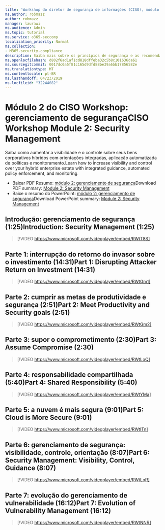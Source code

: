 ```yaml
---
title: 'Workshop do diretor de segurança de informações (CISO), módulo 2: gerenciamento de segurança'
ms.author: robmazz
author: robmazz
manager: laurawi
ms.audience: Admin
ms.topic: tutorial
ms.service: o365-seccomp
localization_priority: Normal
ms.collection:
- M365-security-compliance
description: Saiba mais sobre os princípios de segurança e as recomendações para modernização de segurança em sua organização.
ms.openlocfilehash: d802f6ad1af1cd818dffeba32c5b8c101636da61
ms.sourcegitcommit: 0017dc6a5f81c165d9dfd88be39a6bb17856582e
ms.translationtype: MT
ms.contentlocale: pt-BR
ms.lasthandoff: 04/23/2019
ms.locfileid: "32244082"
---
```

# <a name="ciso-workshop-module-2-security-management"></a><span data-ttu-id="5b0ea-103">Módulo 2 do CISO Workshop: gerenciamento de segurança</span><span class="sxs-lookup"><span data-stu-id="5b0ea-103">CISO Workshop Module 2: Security Management</span></span> 

<span data-ttu-id="5b0ea-104">Saiba como aumentar a visibilidade e o controle sobre seus bens corporativos híbridos com orientações integradas, aplicação automatizada de políticas e monitoramento.</span><span class="sxs-lookup"><span data-stu-id="5b0ea-104">Learn how to increase visibility and control over your hybrid enterprise estate with integrated guidance, automated policy enforcement, and monitoring.</span></span>

- <span data-ttu-id="5b0ea-105">Baixar PDF Resumo: [módulo 2: gerenciamento de segurança](media/ciso-workshop-2-security-management.pdf)</span><span class="sxs-lookup"><span data-stu-id="5b0ea-105">Download PDF summary: [Module 2: Security Management](media/ciso-workshop-2-security-management.pdf)</span></span>
- <span data-ttu-id="5b0ea-106">Baixe o resumo do PowerPoint: [módulo 2: gerenciamento de segurança](https://docs.microsoft.com/office365/securitycompliance/media/ciso-workshop-2-security-management.pptx)</span><span class="sxs-lookup"><span data-stu-id="5b0ea-106">Download PowerPoint summary: [Module 2: Security Management](https://docs.microsoft.com/office365/securitycompliance/media/ciso-workshop-2-security-management.pptx)</span></span>

## <a name="introduction-security-management-125"></a><span data-ttu-id="5b0ea-107">Introdução: gerenciamento de segurança (1:25)</span><span class="sxs-lookup"><span data-stu-id="5b0ea-107">Introduction: Security Management (1:25)</span></span>

> [!VIDEO https://www.microsoft.com/videoplayer/embed/RWtT8S]

## <a name="part-1-disrupting-attacker-return-on-investment-1431"></a><span data-ttu-id="5b0ea-108">Parte 1: interrupção do retorno do invasor sobre o investimento (14:31)</span><span class="sxs-lookup"><span data-stu-id="5b0ea-108">Part 1: Disrupting Attacker Return on Investment (14:31)</span></span>

> [!VIDEO https://www.microsoft.com/videoplayer/embed/RWtGm1]

## <a name="part-2-meet-productivity-and-security-goals-251"></a><span data-ttu-id="5b0ea-109">Parte 2: cumprir as metas de produtividade e segurança (2:51)</span><span class="sxs-lookup"><span data-stu-id="5b0ea-109">Part 2: Meet Productivity and Security goals (2:51)</span></span>

> [!VIDEO https://www.microsoft.com/videoplayer/embed/RWtGm2]

## <a name="part-3-assume-compromise-230"></a><span data-ttu-id="5b0ea-110">Parte 3: supor o comprometimento (2:30)</span><span class="sxs-lookup"><span data-stu-id="5b0ea-110">Part 3: Assume Compromise (2:30)</span></span>

> [!VIDEO https://www.microsoft.com/videoplayer/embed/RWtLoQ]

## <a name="part-4-shared-responsibility-540"></a><span data-ttu-id="5b0ea-111">Parte 4: responsabilidade compartilhada (5:40)</span><span class="sxs-lookup"><span data-stu-id="5b0ea-111">Part 4: Shared Responsibility (5:40)</span></span>

> [!VIDEO https://www.microsoft.com/videoplayer/embed/RWtYMa]

## <a name="part-5-cloud-is-more-secure-901"></a><span data-ttu-id="5b0ea-112">Parte 5: a nuvem é mais segura (9:01)</span><span class="sxs-lookup"><span data-stu-id="5b0ea-112">Part 5: Cloud is More Secure (9:01)</span></span>

> [!VIDEO https://www.microsoft.com/videoplayer/embed/RWtITn]

## <a name="part-6-security-management-visibility-control-guidance-807"></a><span data-ttu-id="5b0ea-113">Parte 6: gerenciamento de segurança: visibilidade, controle, orientação (8:07)</span><span class="sxs-lookup"><span data-stu-id="5b0ea-113">Part 6: Security Management: Visibility, Control, Guidance (8:07)</span></span>

> [!VIDEO https://www.microsoft.com/videoplayer/embed/RWtLoR]

## <a name="part-7-evolution-of-vulnerability-management-1612"></a><span data-ttu-id="5b0ea-114">Parte 7: evolução do gerenciamento de vulnerabilidade (16:12)</span><span class="sxs-lookup"><span data-stu-id="5b0ea-114">Part 7: Evolution of Vulnerability Management (16:12)</span></span>

> [!VIDEO https://www.microsoft.com/videoplayer/embed/RWtNNR]